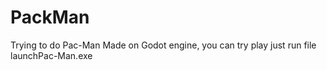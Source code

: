 # PackMan
Trying to do Pac-Man
Made on Godot engine, you can try play just run file  launchPac-Man.exe

